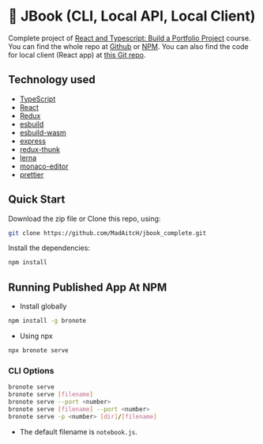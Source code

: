 # 🚀 JBook (CLI, Local API, Local Client)

Complete project of [React and Typescript: Build a Portfolio Project](https://www.udemy.com/course/react-and-typescript-build-a-portfolio-project/) course. You can find the whole repo at [Github](https://github.com/MadAitcH/jbook_complete) or [NPM]().
You can also find the code for local client (React app) at [this Git repo](https://github.com/MadAitcH/jbook_local_client).

## Technology used

- [TypeScript](https://www.typescriptlang.org/)
- [React](https://reactjs.org/)
- [Redux](https://redux.js.org/)
- [esbuild](https://www.npmjs.com/package/esbuild)
- [esbuild-wasm](https://www.npmjs.com/package/esbuild-wasm)
- [express](https://www.npmjs.com/package/express)
- [redux-thunk](https://www.npmjs.com/package/redux-thunk)
- [lerna](https://www.npmjs.com/package/lerna)
- [monaco-editor](https://www.npmjs.com/package/monaco-editor)
- [prettier](https://www.npmjs.com/package/prettier)

## Quick Start

Download the zip file or Clone this repo, using:

```bash
git clone https://github.com/MadAitcH/jbook_complete.git
```

Install the dependencies:

```bash
npm install
```

## Running Published App At NPM

- Install globally

```bash
npm install -g bronote
```

- Using npx

```bash
npx bronote serve
```

### CLI Options

```bash
bronote serve
bronote serve [filename]
bronote serve --port <number>
bronote serve [filename] --port <number>
bronote serve -p <number> [dir]/[filename]
```

- The default filename is `notebook.js`.
